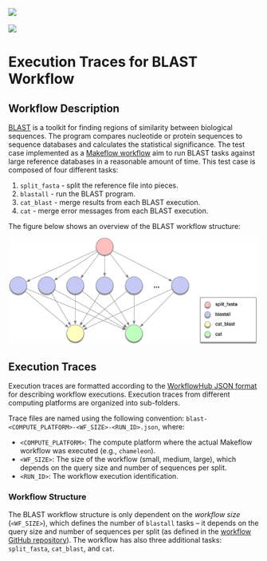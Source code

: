 <a href="https://workflowhub.org" target="_blank"><img src="https://workflowhub.org/assets/images/logo-horizontal.png" width="300" /></a>

<img src="http://ccl.cse.nd.edu/software/makeflow/MakeflowLogoSmall.png" width=160 />

# Execution Traces for BLAST Workflow

## Workflow Description

[BLAST](https://blast.ncbi.nlm.nih.gov/Blast.cgi) is a toolkit for finding
regions of similarity between biological sequences. The program compares
nucleotide or protein sequences to sequence databases and calculates the
statistical significance. The test case implemented as a
[Makeflow workflow](https://github.com/cooperative-computing-lab/makeflow-examples/tree/master/blast)
aim to run BLAST tasks against large reference databases in a reasonable
amount of time. This test case is composed of four different tasks:

  1. `split_fasta` - split the reference file into pieces.
  2. `blastall` - run the BLAST program.
  3. `cat_blast` - merge results from each BLAST execution.
  4. `cat` - merge error messages from each BLAST execution.

The figure below shows an overview of the BLAST workflow structure:

<img src="docs/images/blast.png?raw=true" width="500">

## Execution Traces

Execution traces are formatted according to the
[WorkflowHub JSON format](https://github.com/workflowhub/workflow-schema) for
describing workflow executions. Execution traces from different computing
platforms are organized into sub-folders.

Trace files are named using the following convention:
`blast-<COMPUTE_PLATFORM>-<WF_SIZE>-<RUN_ID>.json`, where:

- `<COMPUTE_PLATFORM>`: The compute platform where the actual Makeflow workflow
  was executed (e.g., `chameleon`).
- `<WF_SIZE>`: The size of the workflow (small, medium, large), which depends
  on the query size and number of sequences per split.
- `<RUN_ID>`: The workflow execution identification.

### Workflow Structure

The BLAST workflow structure is only dependent on the _workflow size_
(`<WF_SIZE>`), which defines the number of `blastall` tasks – it depends on the
query size and number of sequences per split (as defined in the
[workflow GitHub repository](https://github.com/cooperative-computing-lab/makeflow-examples/tree/master/blast)).
The workflow has also three additional tasks: `split_fasta`, `cat_blast`,
and `cat`.
